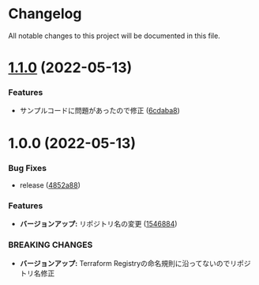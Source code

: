 # Changelog

All notable changes to this project will be documented in this file.

# [1.1.0](https://github.com/hacomono/terraform-aws-modify-db-schedule/compare/v1.0.0...v1.1.0) (2022-05-13)


### Features

* サンプルコードに問題があったので修正 ([6cdaba8](https://github.com/hacomono/terraform-aws-modify-db-schedule/commit/6cdaba8ea4156a15b2628d7b16038cd92774d8ce))

# 1.0.0 (2022-05-13)


### Bug Fixes

* release ([4852a88](https://github.com/hacomono/terraform-aws-modify-db-schedule/commit/4852a889b310ea4c22036b8639604eb72804aa7a))


### Features

* **バージョンアップ:** リポジトリ名の変更 ([1546884](https://github.com/hacomono/terraform-aws-modify-db-schedule/commit/154688478c4d81b482698aaa28a131ec01071404))


### BREAKING CHANGES

* **バージョンアップ:** Terraform Registryの命名規則に沿ってないのでリポジトリ名修正
